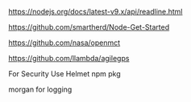 https://nodejs.org/docs/latest-v9.x/api/readline.html

https://github.com/smartherd/Node-Get-Started

https://github.com/nasa/openmct

https://github.com/llambda/agilegps


For Security Use Helmet npm pkg

morgan for logging
